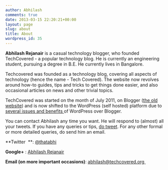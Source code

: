 ```yaml
---
author: Abhilash
comments: true
date: 2013-03-15 22:20:21+00:00
layout: page
slug: about
title: About
wordpress_id: 35
---
```


**Abhilash Rejanair** is a casual technology blogger, who founded TechCovered - a popular technology blog. He is currently an engineering student, pursuing a degree in B.E. He currently lives in Bangalore.

Techcovered was founded as a technology blog, covering all aspects of technology (hence the name - Tech Covered). The website now revolves around how-to guides, tips and tricks to get things done easier, and also occasional articles on news and other trivial topics.

TechCovered was started on the month of July 2011, on Blogger ([the old website](http://techcovered.blogspot.com/)) and is now shifted to the WordPress (self hosted) platform due to [several issues and benefits ](http://www.techcovered.org/5/techcovered-on-wordpress)of WordPress over Blogger.

You can contact Abhilash any time you want. He will respond to (almost) all your tweets. If you have any queries or tips, [do tweet](http://www.twitter.com/thatabhi). For any other formal or more detailed queries, do send him an email.

**Twitter  **: [@thatabhi](http://twitter.com/thatabhi)

**Google+** : [Abhilash Rejanair](https://plus.google.com/103705723154074801303/)

**Email (on more important occasions)**: [abhilash@techcovered.org ](mailto:abhilash@techcovered.org)
